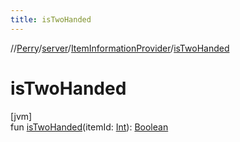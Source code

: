 ```yaml
---
title: isTwoHanded
---
```

//[Perry](../../../index.html)/[server](../index.html)/[ItemInformationProvider](index.html)/[isTwoHanded](is-two-handed.html)



# isTwoHanded



[jvm]\
fun [isTwoHanded](is-two-handed.html)(itemId: [Int](https://kotlinlang.org/api/latest/jvm/stdlib/kotlin/-int/index.html)): [Boolean](https://kotlinlang.org/api/latest/jvm/stdlib/kotlin/-boolean/index.html)





